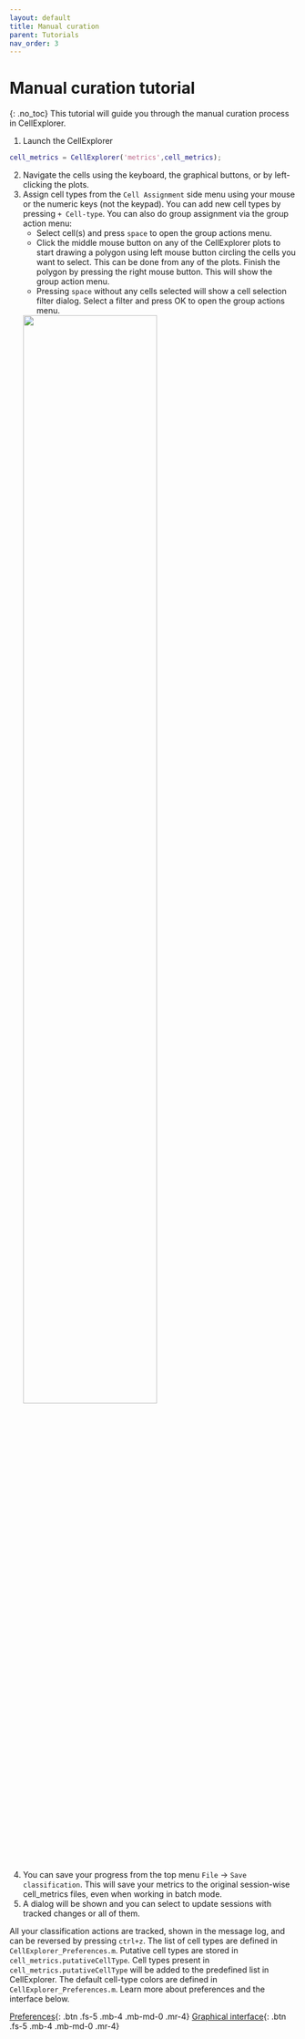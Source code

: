 ```yaml
---
layout: default
title: Manual curation
parent: Tutorials
nav_order: 3
---
```

# Manual curation tutorial
{: .no_toc}
This tutorial will guide you through the manual curation process in CellExplorer.

1. Launch the CellExplorer
```m
cell_metrics = CellExplorer('metrics',cell_metrics); 
```
2. Navigate the cells using the keyboard, the graphical buttons, or by left-clicking the plots. 
3. Assign cell types from the `Cell Assignment` side menu using your mouse or the numeric keys (not the keypad). You can add new cell types by pressing `+ Cell-type`. You can also do group assignment via the group action menu:
   * Select cell(s) and press `space` to open the group actions menu.
   * Click the middle mouse button on any of the CellExplorer plots to start drawing a polygon using left mouse button circling the cells you want to select. This can be done from any of the plots. Finish the polygon by pressing the right mouse button. This will show the group action menu. 
   * Pressing `space` without any cells selected will show a cell selection filter dialog. Select a filter and press OK to open the group actions menu.
   <img src="https://buzsakilab.com/wp/wp-content/uploads/2019/12/Cell-Explorer-group-action-dialog.png" width="70%">
4. You can save your progress from the top menu `File` -> `Save classification`. This will save your metrics to the original session-wise cell_metrics files, even when working in batch mode. 
5. A dialog will be shown and you can select to update sessions with tracked changes or all of them.

All your classification actions are tracked, shown in the message log, and can be reversed by pressing `ctrl+z`. The list of cell types are defined in `CellExplorer_Preferences.m`. Putative cell types are stored in `cell_metrics.putativeCellType`. Cell types present in `cell_metrics.putativeCellType` will be added to the predefined list in CellExplorer. The default cell-type colors are defined in `CellExplorer_Preferences.m`. Learn more about preferences and the interface below.

[Preferences](/CellExplorer/interface/preferences/){: .btn .fs-5 .mb-4 .mb-md-0 .mr-4} [Graphical interface]({{"/interface/description/"|absolute_url}}){: .btn .fs-5 .mb-4 .mb-md-0 .mr-4}
